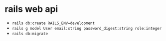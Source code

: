 # rails web api

- `rails db:create RAILS_ENV=development`
- `rails g model User email:string password_digest:string role:integer`
- `rails db:migrate`